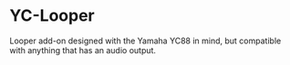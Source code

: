# YC-Looper
Looper add-on designed with the Yamaha YC88 in mind, but compatible with anything that has an audio output.
